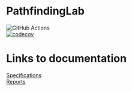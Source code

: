 # PathfindingLab
![GitHub Actions](https://github.com/NuiS4ncE/PathfindingLab/workflows/Java%20CI%20with%20Gradle/badge.svg) </br>
[![codecov](https://codecov.io/gh/NuiS4ncE/PathfindingLab/branch/master/graph/badge.svg?token=R7TGDXB6IR)](https://codecov.io/gh/NuiS4ncE/PathfindingLab)

# Links to documentation 

[Specifications](https://github.com/NuiS4ncE/PathfindingLab/blob/master/documentation/specifications.md)
</br>
[Reports](https://github.com/NuiS4ncE/PathfindingLab/tree/master/documentation/reports)

